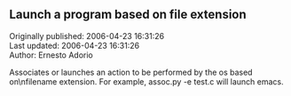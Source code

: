 ## Launch a program based on file extension  
Originally published: 2006-04-23 16:31:26  
Last updated: 2006-04-23 16:31:26  
Author: Ernesto Adorio  
  
Associates or launches an action to be performed by the os based on\nfilename extension. For example, assoc.py -e test.c will launch emacs.